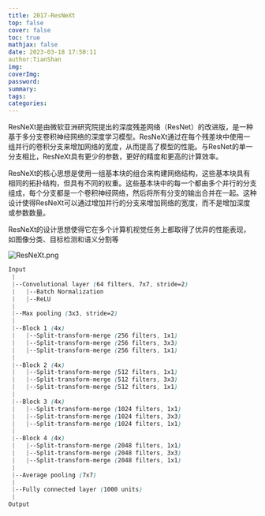 ```yaml
---
title: 2017-ResNeXt
top: false
cover: false
toc: true
mathjax: false
date: 2023-03-18 17:50:11
author:TianShan
img:
coverImg:
password:
summary:
tags:
categories:
---
```


ResNeXt是由微软亚洲研究院提出的深度残差网络（ResNet）的改进版，是一种基于多分支卷积神经网络的深度学习模型。ResNeXt通过在每个残差块中使用一组并行的卷积分支来增加网络的宽度，从而提高了模型的性能。与ResNet的单一分支相比，ResNeXt具有更少的参数，更好的精度和更高的计算效率。

ResNeXt的核心思想是使用一组基本块的组合来构建网络结构，这些基本块具有相同的拓扑结构，但具有不同的权重。这些基本块中的每一个都由多个并行的分支组成，每个分支都是一个卷积神经网络，然后将所有分支的输出合并在一起。这种设计使得ResNeXt可以通过增加并行的分支来增加网络的宽度，而不是增加深度或参数数量。

ResNeXt的设计思想使得它在多个计算机视觉任务上都取得了优异的性能表现，如图像分类、目标检测和语义分割等



![ResNeXt.png](https://blog95.oss-cn-beijing.aliyuncs.com/CNN/ResNeXt.png)

```scss
Input
 |
 |--Convolutional layer (64 filters, 7x7, stride=2)
 |   |--Batch Normalization
 |   |--ReLU
 |
 |--Max pooling (3x3, stride=2)
 |
 |--Block 1 (4x)
 |   |--Split-transform-merge (256 filters, 1x1)
 |   |--Split-transform-merge (256 filters, 3x3)
 |   |--Split-transform-merge (256 filters, 1x1)
 |
 |--Block 2 (4x)
 |   |--Split-transform-merge (512 filters, 1x1)
 |   |--Split-transform-merge (512 filters, 3x3)
 |   |--Split-transform-merge (512 filters, 1x1)
 |
 |--Block 3 (4x)
 |   |--Split-transform-merge (1024 filters, 1x1)
 |   |--Split-transform-merge (1024 filters, 3x3)
 |   |--Split-transform-merge (1024 filters, 1x1)
 |
 |--Block 4 (4x)
 |   |--Split-transform-merge (2048 filters, 1x1)
 |   |--Split-transform-merge (2048 filters, 3x3)
 |   |--Split-transform-merge (2048 filters, 1x1)
 |
 |--Average pooling (7x7)
 |
 |--Fully connected layer (1000 units)
 |
Output
```
